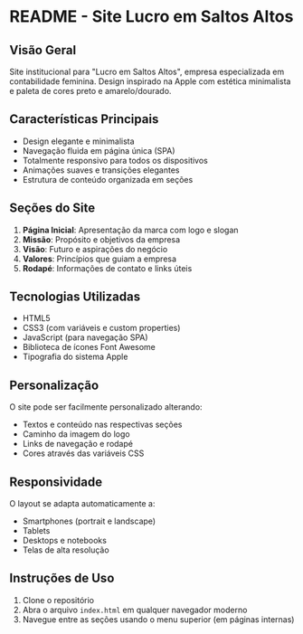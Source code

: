 # README - Site Lucro em Saltos Altos

## Visão Geral
Site institucional para "Lucro em Saltos Altos", empresa especializada em contabilidade feminina. Design inspirado na Apple com estética minimalista e paleta de cores preto e amarelo/dourado.

## Características Principais
- Design elegante e minimalista
- Navegação fluida em página única (SPA)
- Totalmente responsivo para todos os dispositivos
- Animações suaves e transições elegantes
- Estrutura de conteúdo organizada em seções

## Seções do Site
1. **Página Inicial**: Apresentação da marca com logo e slogan
2. **Missão**: Propósito e objetivos da empresa
3. **Visão**: Futuro e aspirações do negócio
4. **Valores**: Princípios que guiam a empresa
5. **Rodapé**: Informações de contato e links úteis

## Tecnologias Utilizadas
- HTML5
- CSS3 (com variáveis e custom properties)
- JavaScript (para navegação SPA)
- Biblioteca de ícones Font Awesome
- Tipografia do sistema Apple

## Personalização
O site pode ser facilmente personalizado alterando:
- Textos e conteúdo nas respectivas seções
- Caminho da imagem do logo
- Links de navegação e rodapé
- Cores através das variáveis CSS

## Responsividade
O layout se adapta automaticamente a:
- Smartphones (portrait e landscape)
- Tablets
- Desktops e notebooks
- Telas de alta resolução

## Instruções de Uso
1. Clone o repositório
2. Abra o arquivo `index.html` em qualquer navegador moderno
3. Navegue entre as seções usando o menu superior (em páginas internas)


